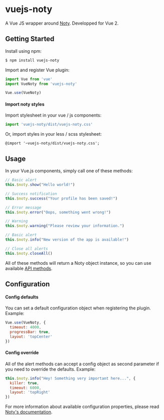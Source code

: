 # vuejs-noty
A Vue JS wrapper around [Noty](http://ned.im/noty/). Developped for Vue 2.

## Getting Started


Install using npm:

```bash
$ npm install vuejs-noty
```

Import and register Vue plugin:

```js
import Vue from 'vue'
import VueNoty from 'vuejs-noty'

Vue.use(VueNoty)
```

#### Import noty styles

Import stylesheet in your vue / js components:

```js
import 'vuejs-noty/dist/vuejs-noty.css'
```

Or, import styles in your less / scss stylesheet:

```less
@import '~vuejs-noty/dist/vuejs-noty.css';
```

## Usage

In your Vue.js components, simply call one of these methods:

```js
// Basic alert
this.$noty.show("Hello world!")

// Success notification
this.$noty.success("Your profile has been saved!")

// Error message
this.$noty.error("Oops, something went wrong!")

// Warning
this.$noty.warning("Please review your information.")

// Basic alert
this.$noty.info("New version of the app is available!")

// Close all alerts
this.$noty.closeAll()
```

All of these methods will return a Noty object instance, so you can use available [API methods](https://ned.im/noty/#/api).

## Configuration

#### Config defaults

You can set a default configuration object when registering the plugin. Example:

```js
Vue.use(VueNoty, {
  timeout: 4000,
  progressBar: true,
  layout: 'topCenter'
})
```

#### Config override
 
All of the alert methods can accept a config object as second parameter if you need to override the defaults. Example:

```js
this.$noty.info("Hey! Something very important here...", {
  killer: true,
  timeout: 6000,
  layout: 'topRight'
})
```

For more information about available configuration properties, please read [Noty's documentation](https://ned.im/noty/#/options).

